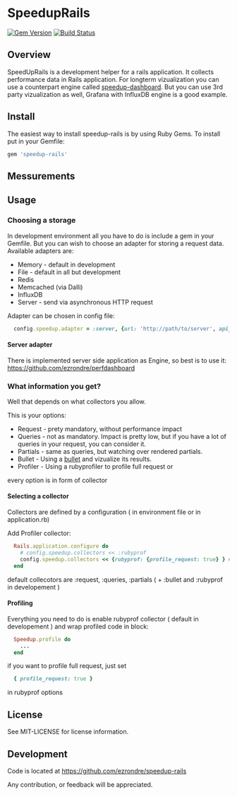 # SpeedupRails
[![Gem Version](https://badge.fury.io/rb/speedup-rails.svg)](http://badge.fury.io/rb/speedup-rails)
[![Build Status](https://travis-ci.org/ezrondre/speedup-rails.png?branch=master)](https://travis-ci.org/ezrondre/speedup-rails)

## Overview

SpeedUpRails is a development helper for a rails application.
It collects performance data in Rails application.
For longterm vizualization you can use a counterpart engine called [speedup-dashboard][speedup-dashboard].
But you can use 3rd party vizualization as well, Grafana with InfluxDB engine is a good example.

[speedup-dashboard]: https://github.com/ezrondre/speedup-dashboard

## Install

The easiest way to install speedup-rails is by using Ruby Gems.  To install put in your Gemfile:

```ruby
gem 'speedup-rails'
```

## Messurements


## Usage

### Choosing a storage
In development environment all you have to do is include a gem in your Gemfile.
But you can wish to choose an adapter for storing a request data.
Available adapters are:
* Memory - default in development
* File - default in all but development
* Redis
* Memcached (via Dalli)
* InfluxDB
* Server - send via asynchronous HTTP request

Adapter can be chosen in config file:
```ruby
  config.speedup.adapter = :server, {url: 'http://path/to/server', api_key: '<your_key_generated_by_server>'}
```
#### Server adapter
There is implemented server side application as Engine, so best is to use it:
https://github.com/ezrondre/perfdashboard

### What information you get?
Well that depends on what collectors you allow.

This is your options:
* Request - prety mandatory, without performance impact
* Queries - not as mandatory. Impact is pretty low, but if you have a lot of queries in your request, you can consider it.
* Partials - same as queries, but watching over rendered partials.
* Bullet - Using a [bullet][bullet] and vizualize its results.
* Profiler - Using a rubyprofiler to profile full request or

every option is in form of collector

[bullet]: https://github.com/flyerhzm/bullet

#### Selecting a collector

Collectors are defined by a configuration ( in environment file or in application.rb)

Add Profiler collector:
```ruby
  Rails.application.configure do
    # config.speedup.collectors << :rubyprof
    config.speedup.collectors << {rubyprof: {profile_request: true} } #collector with options
  end
```

default collecotors are :request, :queries, :partials ( + :bullet and :rubyprof in developement )

#### Profiling

Everything you need to do is enable rubyprof collector ( default in developement )
and wrap profiled code in block:

```ruby
  Speedup.profile do
    ...
  end
```

if you want to profile full request, just set
```ruby
  { profile_request: true }
```
in rubyprof options

## License

See MIT-LICENSE for license information.

## Development

Code is located at https://github.com/ezrondre/speedup-rails

Any contribution, or feedback will be appreciated.
